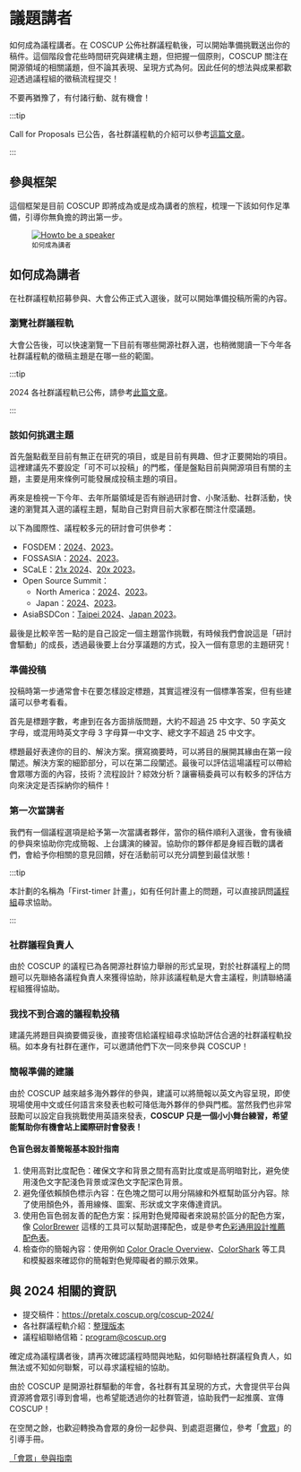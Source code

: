 <script setup lang="ts">
import Actions from '#components/Actions.vue'

const voteList = [
  {href: 'https://pretalx.coscup.org/coscup-2024/', display: '前往議程投稿'},
  {href: 'https://volunteer.coscup.org/docs/zh-TW/about_coscup/how_to_participate/2024_cfp/', display: '各議程軌投稿簡介'}
]

</script>

# 議題講者

如何成為議程講者。在 COSCUP 公佈社群議程軌後，可以開始準備挑戰送出你的稿件。這個階段會花些時間研究與建構主題，但把握一個原則，COSCUP 關注在開源領域的相關議題，但不論其表現、呈現方式為何。因此任何的想法與成果都歡迎透過議程組的徵稿流程提交！

不要再猶豫了，有付諸行動、就有機會！

:::tip

Call for Proposals 已公告，各社群議程軌的介紹可以參考[這篇文章](https://volunteer.coscup.org/docs/zh-TW/about_coscup/how_to_participate/2024_cfp/)。

<Actions :actionsList="voteList"/>

:::

## 參與框架

這個框架是目前 COSCUP 即將成為或是成為講者的旅程，梳理一下該如何作足準備，引導你無負擔的跨出第一步。

<figure markdown>
  <a href="https://volunteer.coscup.org/doc/docs_coscup_howto_speaker.svg">
    <img alt="Howto be a speaker" src="https://volunteer.coscup.org/doc/docs_coscup_howto_speaker.svg">
  </a>
  <figcaption><small>如何成為講者</small></figcaption>
</figure>

## 如何成為講者

在社群議程軌招募參與、大會公佈正式入選後，就可以開始準備投稿所需的內容。

### 瀏覽社群議程軌

大會公告後，可以快速瀏覽一下目前有哪些開源社群入選，也稍微閱讀一下今年各社群議程軌的徵稿主題是在哪一些的範圍。

:::tip

2024 各社群議程軌已公佈，請參考[此篇文章](https://volunteer.coscup.org/docs/zh-TW/about_coscup/how_to_participate/2024_cfp/)。

:::

### 該如何挑選主題

首先盤點截至目前有無正在研究的項目，或是目前有興趣、但才正要開始的項目。這裡建議先不要設定「可不可以投稿」的門檻，僅是盤點目前與開源項目有關的主題，主要是用來條例可能發展成投稿主題的項目。

再來是檢視一下今年、去年所屬領域是否有辦過研討會、小聚活動、社群活動，快速的瀏覽其入選的議程主題，幫助自己對齊目前大家都在關注什麼議題。

以下為國際性、議程較多元的研討會可供參考：

- FOSDEM：[2024](https://fosdem.org/2024/)、[2023](https://archive.fosdem.org/2023/)。
- FOSSASIA：[2024](https://eventyay.com/e/55d2a466)、[2023](https://eventyay.com/e/7cfe0771)。
- SCaLE：[21x 2024](https://www.socallinuxexpo.org/scale/21x)、[20x 2023](https://www.socallinuxexpo.org/scale/20x)。
- Open Source Summit：
  - North America：[2024](https://events.linuxfoundation.org/open-source-summit-north-america/)、[2023](https://events.linuxfoundation.org/archive/2023/open-source-summit-north-america/)。
  - Japan：[2024](https://events.linuxfoundation.org/open-source-summit-japan/)、[2023](https://events.linuxfoundation.org/archive/2023/open-source-summit-japan/)。
- AsiaBSDCon：[Taipei 2024](https://2024.asiabsdcon.org/)、[Japan 2023](https://2023.asiabsdcon.org/)。

最後是比較辛苦一點的是自己設定一個主題當作挑戰，有時候我們會說這是「研討會驅動」的成長，透過最後要上台分享議題的方式，投入一個有意思的主題研究！

### 準備投稿

投稿時第一步通常會卡在要怎樣設定標題，其實這裡沒有一個標準答案，但有些建議可以參考看看。

首先是標題字數，考慮到在各方面排版問題，大約不超過 25 中文字、50 字英文字母，或混用時英文字母 3 字母算一中文字、總文字不超過 25 中文字。

標題最好表達你的目的、解決方案。撰寫摘要時，可以將目的展開其緣由在第一段闡述。解決方案的細節部分，可以在第二段闡述。最後可以評估這場議程可以帶給會眾哪方面的內容，技術？流程設計？綜效分析？讓審稿委員可以有較多的評估方向來決定是否採納你的稿件！

### 第一次當講者

我們有一個議程選項是給予第一次當講者夥伴，當你的稿件順利入選後，會有後續的參與來協助你完成簡報、上台講演的練習。協助你的夥伴都是身經百戰的講者們，會給予你相關的意見回饋，好在活動前可以充分調整到最佳狀態！

:::tip

本計劃的名稱為「First-timer 計畫」，如有任何計畫上的問題，可以直接訊問[議程組](mailto:program@coscup.org)尋求協助。

:::

### 社群議程負責人

由於 COSCUP 的議程已為各開源社群協力舉辦的形式呈現，對於社群議程上的問題可以先聯絡各議程負責人來獲得協助，除非該議程軌是大會主議程，則請聯絡議程組獲得協助。

### 我找不到合適的議程軌投稿

建議先將題目與摘要備妥後，直接寄信給議程組尋求協助評估合適的社群議程軌投稿。如本身有社群在運作，可以邀請他們下次一同來參與 COSCUP！

### 簡報準備的建議

由於 COSCUP 越來越多海外夥伴的參與，建議可以將簡報以英文內容呈現，即使現場使用中文或任何語言來發表也較可降低海外夥伴的參與門檻。當然我們也非常鼓勵可以設定自我挑戰使用英語來發表，**COSCUP 只是一個小小舞台練習，希望能幫助你有機會站上國際研討會發表！**

#### 色盲色弱友善簡報基本設計指南

1. 使用高對比度配色：確保文字和背景之間有高對比度或是高明暗對比，避免使用淺色文字配淺色背景或深色文字配深色背景。
2. 避免僅依賴顏色標示內容：在色塊之間可以用分隔線和外框幫助區分內容。除了使用顏色外，善用線條、圖案、形狀或文字來傳達資訊。
3. 使用色盲色弱友善的配色方案：採用對色覺障礙者來說易於區分的配色方案，像 [ColorBrewer](https://colorbrewer2.org/#type=sequential&scheme=BuGn&n=3) 這樣的工具可以幫助選擇配色，或是參考[色彩通用設計推薦配色表](https://cudo.jp/?page_id=1565)。
4. 檢查你的簡報內容：使用例如 [Color Oracle Overview](https://colororacle.org/)、[ColorShark](https://colorshark.io/) 等工具和模擬器來確認你的簡報對色覺障礙者的顯示效果。

## 與 2024 相關的資訊

- 提交稿件：<https://pretalx.coscup.org/coscup-2024/>
- 各社群議程軌介紹：[整理版本](https://volunteer.coscup.org/docs/zh-TW/about_coscup/how_to_participate/2024_cfp/)
- 議程組聯絡信箱：[program@coscup.org](mailto:program@coscup.org)

確定成為議程講者後，請再次確認議程時間與地點，如何聯絡社群議程負責人，如無法或不知如何聯繫，可以尋求議程組的協助。

由於 COSCUP 是開源社群驅動的年會，各社群有其呈現的方式，大會提供平台與資源將會眾引導到會場，也希望能透過你的社群管道，協助我們一起推廣、宣傳 COSCUP！

在空閒之餘，也歡迎轉換為會眾的身份一起參與、到處逛逛攤位，參考「[會眾](./attendee.md)」的引導手冊。

[「會眾」參與指南](./attendee.md)
